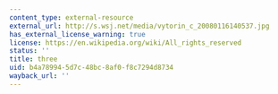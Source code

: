 ```yaml
---
content_type: external-resource
external_url: http://s.wsj.net/media/vytorin_c_20080116140537.jpg
has_external_license_warning: true
license: https://en.wikipedia.org/wiki/All_rights_reserved
status: ''
title: three
uid: b4a78994-5d7c-48bc-8af0-f8c7294d8734
wayback_url: ''
---
```

